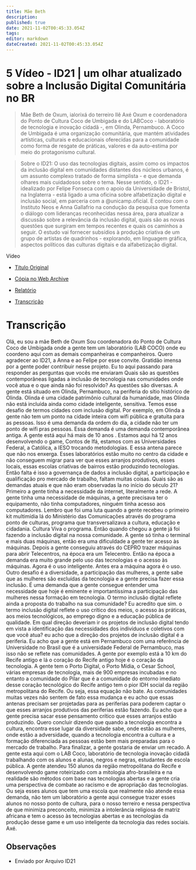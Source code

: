 ```yaml
---
title: Mãe Beth
description: 
published: true
date: 2021-11-02T00:45:33.054Z
tags: 
editor: markdown
dateCreated: 2021-11-02T00:45:33.054Z
---
```


# 5 Vídeo - ID21 | um olhar atualizado sobre a Inclusão Digital Comunitária no BR

> Mãe Beth de Oxum, ialorixá do terreiro Ilê Axé Oxum e coordenadora do Ponto de Cultura Coco de Umbigada e do LABCoco - laboratório de tecnologia e inovação cidadã -, em Olinda, Pernambuco. A Coco de Umbigada é uma organização comunitária, que mantém atividades artísticas, culturais e educacionais oferecidas para a comunidade como forma de resgate de práticas, valores e da auto-estima por meio do protagonismo cultural.  

> Sobre o ID21:
O uso das tecnologias digitais, assim como os impactos da inclusão digital em comunidades distantes dos núcleos urbanos, é um assunto complexo tratado de forma simplista - e que demanda olhares mais cuidadosos sobre o tema.
Nesse sentido, o ID21 - idealizado por Felipe Fonseca com o apoio da Universidade de Bristol, na Inglaterra - está ligado a uma oficina sobre alfabetização digital e inclusão social, em parceria com a @unicamp.oficial. E contou com o Instituto Neos e Anna Gallafrio na condução da pesquisa que fomenta o diálogo com lideranças reconhecidas nessa área, para atualizar a discussão sobre a relevância da inclusão digital, quais são as novas questões que surgiram em tempos recentes e quais os caminhos a seguir.
O estudo vai fornecer subsídios à produção criativa de um grupo de artistas de quadrinhos - explorando, em linguagem gráfica, aspectos políticos das culturas digitais e da alfabetização digital.  

Vídeo
 - [Título Original](https://www.youtube.com/watch?v=_gIoWXE8i64)
 - [Cópia no Web Archive](https://archive.org/details/id21-videos/id21_mae-beth.mov)

 - [Relatório](https://archive.org/details/ID21_0-5/video)
 - [Transcrição ](https://archive.org/details/transcricoes-inclusao-digital-critical-data-comics/Transcricao-Mae-Beth) 

# Transcrição 
Olá, eu sou a mãe Beth de Oxum
Sou coordenadora do Ponto de Cultura Coco de Umbigada onde a gente tem um laboratório (LAB COCO) onde eu coordeno aqui com as demais companheiras e companheiros. Quero agradecer ao ID21, a Anna e ao Felipe por esse convite. Gratidão imensa por a gente poder contribuir nesse projeto.
Eu to aqui passando para responder as perguntas que vocês me enviaram 
Quais são as questões contemporâneas ligadas a inclusão de tecnologia nas comunidades onde você atua e o que ainda não foi resolvido?
As questões são diversas. A gente está situado em Olinda, Pernambuco, na periferia do sítio histórico de Olinda. Olinda é uma cidade patrimônio cultural da humanidade, mas Olinda não está incluída ainda como cidade inteligente, sensitiva. Temos esse desafio de termos cidades com inclusão digital. Por exemplo, em Olinda a gente não tem um ponto na cidade inteira com wifi pública e gratuita para as pessoas. Isso é uma demanda da ordem do dia, a cidade não ter um ponto de wifi pras pessoas. Essa demanda é uma demanda contemporânea antiga. 
A gente está aqui há mais de 10 anos . Estamos aqui há 12 anos desenvolvendo o game, Contos de Ifá, estamos com as Universidades Federal, a Católica, a IESO trocando metodologias. E essa antena parece que não nos enxerga. Esses laboratórios estão muito no centro da cidade e não conseguem migrar para ver que esses arranjos produtivos, esses locais, essas escolas criativas de bairros estão produzindo tecnologias. Então falta é isso a governança de dados a inclusão digital, a participação e qualificação pro mercado de trabalho, faltam muitas coisas. 
Quais são as demandas atuais e que não eram observadas la no início do século 21?
Primeiro a gente tinha a necessidade da internet, literalmente a rede. A gente tinha uma necessidade de máquinas, a gente precisava ter o equipamento, não tinha computadores, ninguém tinha acesso aos computadores. Lembro que foi uma luta quando a gente recebeu o primeiro kit  multimídia lá do Ministério das Comunicações através do programa ponto de culturas, programa que transversalizava a cultura, educação e cidadania. Cultura Viva o programa. Então quando chegou a gente já foi fazendo a inclusão digital na nossa comunidade. A gente só tinha o terminal e mais duas máquinas, então era uma dificuldade a gente ter acesso às máquinas. Depois a gente conseguiu através do CEPRO trazer máquinas para abrir Telecentros, na época  era um Telecentro. Então na época a demanda era muito grande pelo uso das tecnologias e o acesso às máquinas. Agora é o uso inteligente. Antes era a máquina agora é o uso. 
Outro desafio é a diversidade, a participação das mulheres, a gente sabe que as mulheres são excluídas da tecnologia e a gente precisa fazer essa inclusão. É uma demanda que a gente consegue entender uma necessidade que hoje é eminente e importantíssima a participação das mulheres nessa formação em tecnologia.
O termo inclusão digital reflete ainda a proposta do trabalho na sua comunidade?
Eu acredito que sim. o termo inclusão digital  reflete o uso crítico dos meios, o acesso às práticas, aos meios tecnológicos, ao emprego digno e a educação pública de qualidade. 
Em qual direção deveriam ir os projetos de inclusão digital tendo em vista a identificação das necessidades dos indivíduos e coletivos com que você atua?
eu acho que a direção dos projetos de inclusão digital é a periferia. Eu acho que a gente está em Pernambuco com uma referência de Universidade no Brasil que é a universidade Federal de Pernambuco, mas isso não se reflete nas comunidades. A gente por exemplo está a 10 km do Recife antigo e lá o coração do Recife antigo hoje é o coração da tecnologia. A gente tem o Porto Digital, o Porto Mídia, o Cesar School, várias empresas de tecnologia, mais de 900 empresas incubadas e no entanto a comunidade do Pilar que é a comunidade do entorno imediato desse coração tecnológico do Recife antigo tem o pior IDH social da região metropolitana do Recife. Ou seja, essa equação não bate. As comunidades muitas vezes não sentem de fato essa mudança e eu acho que essas antenas precisam ser projetadas para as periferias para poderem captar o que esses arranjos produtivos das periferias estão fazendo.  Eu acho que a gente precisa sacar esse pensamento crítico que esses arranjos estão produzindo. 
Quero concluir dizendo que quando a tecnologia encontra a cultura, encontra esse lugar da diversidade sabe, onde estão as mulheres, onde estão a adversidade, quando a tecnologia encontra a cultura e a formação diferenciada as pessoas estão bem mais preparadas para o mercado de trabalho. Para finalizar, a gente gostaria de enviar um recado. A gente esta aqui com o LAB Coco, laboratório de tecnologia inovação cidadã trabalhando com os alunos e alunas, negros e negras, estudantes de escola pública. A gente atendeu 150 alunos da região metropolitana do Recife e desenvolvendo game roteirizado com a mitologia afro-brasileira e na realidade são métodos com base nas tecnologias abertas e a gente cria uma perspectiva de combate ao racismo e de apropriação das tecnologias. Ou seja esses alunos que tem uma escola que realmente não atende essa demanda, não tem um laboratório a gente aqui consegue trazer esses alunos no nosso ponto de cultura, para o nosso terreiro e nessa perspectiva de que minimiza preconceito, minimiza a intolerância religiosa de matriz africana e tem o acesso às tecnologias abertas e  as tecnologias da produção desse game e um uso inteligente da tecnologia das redes sociais.
Axé.

## Observações

- Enviado por Arquivo ID21